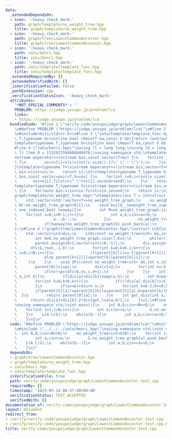 ```yaml
---
data:
  _extendedDependsOn:
  - icon: ':heavy_check_mark:'
    path: graph/template/no_weight_tree.hpp
    title: graph/template/no_weight_tree.hpp
  - icon: ':heavy_check_mark:'
    path: graph/tree/LowestCommonAncestor.hpp
    title: graph/tree/LowestCommonAncestor.hpp
  - icon: ':heavy_check_mark:'
    path: zatu/benri.hpp
    title: zatu/benri.hpp
  - icon: ':heavy_check_mark:'
    path: zatu/template/template_func.hpp
    title: zatu/template/template_func.hpp
  _extendedRequiredBy: []
  _extendedVerifiedWith: []
  _isVerificationFailed: false
  _pathExtension: cpp
  _verificationStatusIcon: ':heavy_check_mark:'
  attributes:
    '*NOT_SPECIAL_COMMENTS*': ''
    PROBLEM: https://judge.yosupo.jp/problem/lca
    links:
    - https://judge.yosupo.jp/problem/lca
  bundledCode: "#line 1 \"verify-code/yosupojudge/graph/LowestCommonAncestor.test.cpp\"\
    \n#define PROBLEM \"https://judge.yosupo.jp/problem/lca\"\n#line 2 \"zatu/benri.hpp\"\
    \n#include<bits/stdc++.h>\n#line 3 \"zatu/template/template_func.hpp\"\ntemplate<typename\
    \ T,typename U>\ninline bool chmin(T &a,const U &b){return (a>b?a=b,true:false);}\n\
    template<typename T,typename U>\ninline bool chmax(T &a,const U &b){return (a<b?a=b,true:false);}\n\
    #line 4 \"zatu/benri.hpp\"\nusing ll = long long;\nusing ld = long double;\nconst\
    \ ll llmx_0 = 1152921504606846976;\nusing namespace std;\ntemplate<typename T>\n\
    ostream &operator<<(ostream &os,const vector<T>&v) {\n    for(int i=0;i<(int)v.size();i++)\
    \ {\n        os<<v[i]<<(i!=(int)v.size()-1?\" \" : \"\");\n    }\n    return os;\n\
    }\ntemplate<typename T>\nistream &operator>>(istream &is,vector<T>&v) {\n    for(T\
    \ &in:v)is>>in;\n    return is;\n}\ntemplate<typename T,typename S>\nostream &operator<<(ostream\
    \ &os,const vector<pair<T,S>>&v) {\n    for(int i=0;i<(int)v.size();i++) {\n \
    \       os<<v[i].first<<\" \"<<v[i].second<<endl;\n    }\n    return os;\n}\n\
    template<typename T,typename S>\nistream &operator>>(istream &is,vector<pair<T,S>>&v)\
    \ {\n    for(auto &in:v)is>>in.first>>in.second;\n    return is;\n}\n#line 3 \"\
    graph/template/no_weight_tree.hpp\"\ntemplate<class T = int>struct no_weight_tree{\n\
    \    std::vector<std::vector<T>>no_weight_tree_graph;\n    no_weight_tree(int\
    \ N):no_weight_tree_graph(N){};\n    void build__noweight_tree_input_edge(bool\
    \ one_indexed,bool twoway){\n        int M=no_weight_tree_graph.size();\n    \
    \    for(int i=0;i<M-1;i++){\n            int a,b;cin>>a>>b;\n            if(one_indexed){\n\
    \                a--;b--;\n            }\n            no_weight_tree_graph[a].push_back(b);\n\
    \            if(twoway)no_weight_tree_graph[b].push_back(a);\n        }\n    }\n\
    };\n#line 4 \"graph/tree/LowestCommonAncestor.hpp\"\nstruct LCA{\n    std::vector<std::vector<int>>parent;\n\
    \    std::vector<int>dis;\n    LCA(const no_weight_tree<int> &G,int root=0){\n\
    \        int N=G.no_weight_tree_graph.size(),K=1;\n        while((1<<K)<N)K++;\n\
    \        parent.assign(K+1,vector<int>(N,-1));\n        dis.assign(N,-1);\n  \
    \      dfs(G,root,-1,0);\n        for(int k=0;k<K-1;k++){\n            for(int\
    \ i=0;i<N;i++){\n                if(parent[k][i]==-1)parent[k+1][i]=-1;\n    \
    \            else parent[k+1][i]=parent[k][parent[k][i]];\n            }\n   \
    \     }\n    }\n    void dfs(const no_weight_tree<int> &G,int v,int pv,int d){\n\
    \        parent[0][v]=pv;\n        dis[v]=d;\n        for(int nv:G.no_weight_tree_graph[v]){\n\
    \            if(nv!=pv)dfs(G,nv,v,d+1);\n        }\n    }\n    int get_lca(int\
    \ a,int b){\n        if(dis[a]<dis[b])swap(a,b);\n        int K=parent.size();\n\
    \        for(int k=0;k<K;k++){\n            if(((dis[a]-dis[b])>>k)&1)a=parent[k][a];\n\
    \        }\n        if(a==b)return a;\n        for(int k=K-1;k>=0;k--){\n    \
    \        if(parent[k][a]!=parent[k][b])a=parent[k][a],b=parent[k][b];\n      \
    \  }\n        return parent[0][a];\n    }\n    int get_dist(int a,int b){\n  \
    \      return dis[a]+dis[b]-2*dis[get_lca(a,b)];\n    }\n};\n#line 4 \"verify-code/yosupojudge/graph/LowestCommonAncestor.test.cpp\"\
    \nusing namespace std;\nint main(){\n    int N,Q;cin>>N>>Q;\n    no_weight_tree<int>G(N);\n\
    \    for(int i=1;i<N;i++){\n        int a;cin>>a;\n        G.no_weight_tree_graph[a].push_back(i);\n\
    \    }\n    LCA L(G);\n    while(Q--){\n        int a,b;cin>>a>>b;\n        cout<<L.get_lca(a,b)<<endl;\n\
    \    }\n}\n"
  code: "#define PROBLEM \"https://judge.yosupo.jp/problem/lca\"\n#include \"../../../graph/tree/LowestCommonAncestor.hpp\"\
    \n#include \"../../../zatu/benri.hpp\"\nusing namespace std;\nint main(){\n  \
    \  int N,Q;cin>>N>>Q;\n    no_weight_tree<int>G(N);\n    for(int i=1;i<N;i++){\n\
    \        int a;cin>>a;\n        G.no_weight_tree_graph[a].push_back(i);\n    }\n\
    \    LCA L(G);\n    while(Q--){\n        int a,b;cin>>a>>b;\n        cout<<L.get_lca(a,b)<<endl;\n\
    \    }\n}"
  dependsOn:
  - graph/tree/LowestCommonAncestor.hpp
  - graph/template/no_weight_tree.hpp
  - zatu/benri.hpp
  - zatu/template/template_func.hpp
  isVerificationFile: true
  path: verify-code/yosupojudge/graph/LowestCommonAncestor.test.cpp
  requiredBy: []
  timestamp: '2023-05-14 00:37:48+09:00'
  verificationStatus: TEST_ACCEPTED
  verifiedWith: []
documentation_of: verify-code/yosupojudge/graph/LowestCommonAncestor.test.cpp
layout: document
redirect_from:
- /verify/verify-code/yosupojudge/graph/LowestCommonAncestor.test.cpp
- /verify/verify-code/yosupojudge/graph/LowestCommonAncestor.test.cpp.html
title: verify-code/yosupojudge/graph/LowestCommonAncestor.test.cpp
---
```

